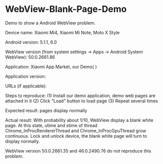 # WebView-Blank-Page-Demo
Demo to show a Android WebView problem.



Device name:
Xiaomi Mi4, Xiaomi Mi Note, Moto X Style

Android version:
5.1.1, 6.0

WebView version (from system settings -> Apps -> Android System WebView):
50.0.2661.86

Application:
Xiaomi App Market, our Demo( )

Application version:

URLs (if applicable):


Steps to reproduce:
(1) Install our demo application, demo web pages are attached in it
(2) Click "Load" button to load page
(3) Repeat several times

Expected result:
pages display normally

Actual result:
With probability about 1/10, WebView display a blank white page.
At this state, utime and stime of thread Chrome_InProcRendererThread and Chrome_InProcGpuThread grow continuous.
Lock and unlock device, the blank white page will turn to display normally.


WebView version 50.0.2661.35 and 46.0.2490.76 do not reproduce this problem.
